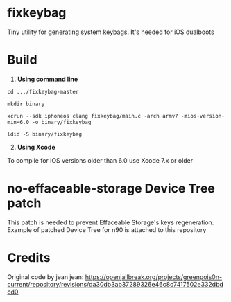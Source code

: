 # fixkeybag
Tiny utility for generating system keybags. It's needed for iOS dualboots

# Build
1. **Using command line**

`cd .../fixkeybag-master`

`mkdir binary`

`xcrun --sdk iphoneos clang fixkeybag/main.c -arch armv7 -mios-version-min=6.0 -o binary/fixkeybag`

`ldid -S binary/fixkeybag`

2. **Using Xcode**

To compile for iOS versions older than 6.0 use Xcode 7.x or older

# no-effaceable-storage Device Tree patch
This patch is needed to prevent Effaceable Storage's keys regeneration. Example of patched Device Tree for n90 is attached to this repository

# Credits
Original code by jean jean: https://openjailbreak.org/projects/greenpois0n-current/repository/revisions/da30db3ab37289326e46c8c7417502e332dbdcd0
